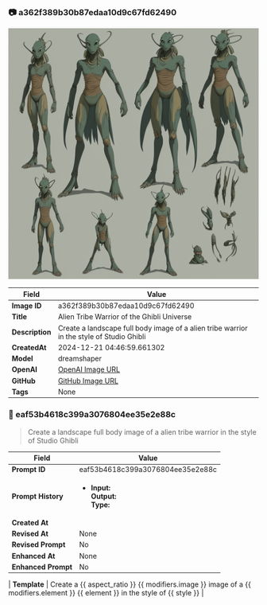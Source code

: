 

### 📷 a362f389b30b87edaa10d9c67fd62490 


![data.id](./a362f389b30b87edaa10d9c67fd62490.jpg)


| Field          | Value                                                                                                                     |
|----------------|---------------------------------------------------------------------------------------------------------------------------|
| **Image ID**             | a362f389b30b87edaa10d9c67fd62490                                                                                                             |
| **Title**           | Alien Tribe Warrior of the Ghibli Universe                                                                                                       |
| **Description**           | Create a landscape full body image of a alien tribe warrior in the style of Studio Ghibli                                                                                                       |
| **CreatedAt**        | 2024-12-21 04:46:59.661302                                                                                                        |
| **Model**        | dreamshaper                                                                                                        |
| **OpenAI**         | [OpenAI Image URL](http://192.168.1.85:8081/generated-images/b64166928795.png)                                                                                |
| **GitHub**         | [GitHub Image URL](https://raw.githubusercontent.com/Caneta-Silva/GODZ/refs/heads/main/images/a362f389b30b87edaa10d9c67fd62490/a362f389b30b87edaa10d9c67fd62490.jpg)                                                                                |
| **Tags**       | None                                                                                                                   |

### 📜 eaf53b4618c399a3076804ee35e2e88c

> Create a landscape full body image of a alien tribe warrior in the style of Studio Ghibli

| Field          | Value                                                                                                                                                                      |
|----------------|----------------------------------------------------------------------------------------------------------------------------------------------------------------------------|
| **Prompt ID**  | eaf53b4618c399a3076804ee35e2e88c                                                                                                                                                            |
| **Prompt History** | <ul><li>**Input:**  <br> **Output:**  <br> **Type:** </li></ul> |
| **Created At** |                                                                                                                                                    |
| **Revised At** | None                                                                                                                                                   |
| **Revised Prompt** | No                                                                                                                                                                      |
| **Enhanced At** | None                                                                                                                                                  |
| **Enhanced Prompt** | No                                                                                                                                                                    |

| **Template**   | Create a {{ aspect_ratio }} {{ modifiers.image }} image of a {{ modifiers.element }} {{ element }} in the style of {{ style }}                                                                                                                                           |


